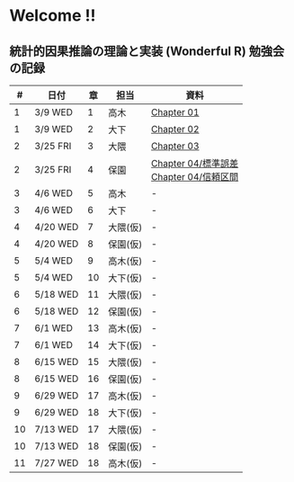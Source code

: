# Welcome !!

## 統計的因果推論の理論と実装 (Wonderful R) 勉強会 の記録


| # | 日付 | 章 | 担当 | 資料 |
| --- | - | --- | --- | --- |
|  1 | 3/9  WED  | 1  | 高木 | [Chapter 01](https://esa-pages.io/p/sharing/9508/posts/220/c990196817a2f926ef33.html) |
|  1 | 3/9  WED  | 2  | 大下 | [Chapter 02](https://brains-consulting.github.io/study_causality_2022/chapter2.html#) |
|  2 | 3/25 FRI | 3  | 大隈 | [Chapter 03](https://brains-consulting.github.io/study_causality_2022/chapter03.html#) |
|  2 | 3/25 FRI | 4  | 保園 | [Chapter 04/標準誤差](https://brains-consulting.github.io/study_causality_2022/chapter04_1_standardError.html#) <br>  [Chapter 04/信頼区間](https://brains-consulting.github.io/study_causality_2022/chapter04_2_confidenceInterval.html#) |
|  3 | 4/6  WED | 5  | 高木 | - |
|  3 | 4/6  WED | 6  | 大下 | - |
|  4 | 4/20 WED | 7  | 大隈(仮) | - |
|  4 | 4/20 WED | 8  | 保園(仮) | - |
|  5 | 5/4  WED | 9  | 高木(仮) | - |
|  5 | 5/4  WED | 10 | 大下(仮) | - |
|  6 | 5/18 WED | 11 | 大隈(仮) | - |
|  6 | 5/18 WED | 12 | 保園(仮) | - |
|  7 | 6/1  WED | 13 | 高木(仮) | - |
|  7 | 6/1  WED | 14 | 大下(仮) | - |
|  8 | 6/15 WED | 15 | 大隈(仮) | - |
|  8 | 6/15 WED | 16 | 保園(仮) | - |
|  9 | 6/29 WED | 17 | 高木(仮) | - |
|  9 | 6/29 WED | 18 | 大下(仮) | - |
| 10 | 7/13 WED | 17 | 大隈(仮) | - |
| 10 | 7/13 WED | 18 | 保園(仮) | - |
| 11 | 7/27 WED | 18 | 高木(仮) | - |


